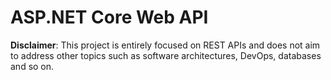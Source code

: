 # ASP.NET Core Web API

**Disclaimer**: This project is entirely focused on REST APIs and does not aim to address other topics such as software architectures, DevOps, databases and so on.
